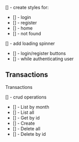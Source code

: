 [] - create styles for:

- [] - login
- [] - register
- [] - home
- [] - not found

[] - add loading spinner

- [] - login/register buttons
- [] - while authenticating user

## Transactions

Transactions

[] - crud operations

- [] - List by month
- [] - List all
- [] - Get by id
- [] - Create
- [] - Delete all
- [] - Delete by id
